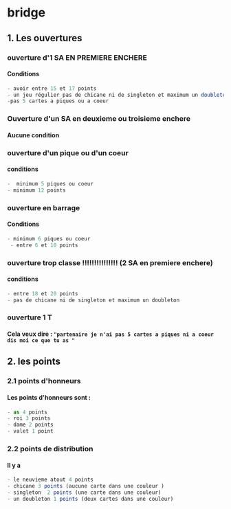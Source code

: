 # bridge
##  1. Les ouvertures
### ouverture d'1 SA EN PREMIERE ENCHERE
#### Conditions
````js
- avoir entre 15 et 17 points 
- un jeu régulier pas de chicane ni de singleton et maximum un doubleton(voir les points pour explications)
-pas 5 cartes a piques ou a coeur
````
### Ouverture d'un  SA en deuxieme ou troisieme enchere
#### Aucune condition
### ouverture d'un pique ou d'un coeur
#### conditions 
````js
-  minimum 5 piques ou coeur
- minimum 12 points
````
### ouverture en barrage
#### Conditions

````js
- minimum 6 piques ou coeur
 - entre 6 et 10 points
 ````
### ouverture trop classe !!!!!!!!!!!!!!! (2 SA en premiere enchere)
#### conditions
````js
- entre 18 et 20 points
- pas de chicane ni de singleton et maximum un doubleton
````
### ouverture 1 T
#### Cela veux dire : ``` "partenaire je n'ai pas 5 cartes a piques ni a coeur dis moi ce que tu as " ```
## 2. les points 
### 2.1 points d'honneurs 
#### Les points d'honneurs sont :
````js
- as 4 points
- roi 3 points
- dame 2 points 
- valet 1 point 
````
### 2.2 points de distribution
#### Il y a
````js
- le neuvieme atout 4 points
- chicane 3 points (aucune carte dans une couleur )
- singleton  2 points (une carte dans une couleur)
- un doubleton 1 points (deux cartes dans une couleur)
 
